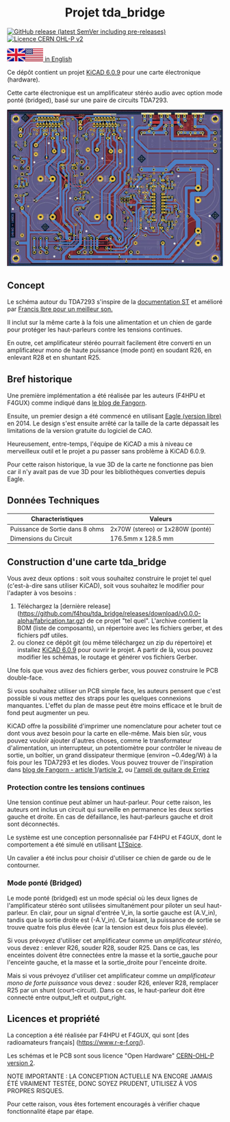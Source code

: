 <h1 align="center">Projet tda_bridge</h1>

[![GitHub release (latest SemVer including pre-releases)](https://img.shields.io/github/v/release/f4hpu/tda_bridge?display_name=release&include_prereleases&style=plastic)](https://github.com/f4hpu/tda_bridge/releases)
[![Licence CERN OHL-P v2](https://img.shields.io/badge/licence-CERN--OHL--P%20v2-brightgreen?style=plastic)](https://cern-ohl.web.cern.ch/home)

[![EN](images/GB@2x.png)![US](images/US@2x.png) in English](../README.md)

Ce dépôt contient un projet [KiCAD 6.0.9](https://www.kicad.org/) pour une carte électronique (hardware).

Cette carte électronique est un amplificateur stéréo audio avec option mode ponté (bridged), basé sur une paire de circuits TDA7293.

![PCB image](./images/PCB_view.jpg)

## Concept

Le schéma autour du TDA7293 s'inspire de la [documentation ST](http://www.st.com/web/en/resource/technical/document/datasheet/CD00001887.pdf) et amélioré par [Francis Ibre pour un meilleur son.](http://www.cinetson.org/phpBB3/electronique-f13/1er-ampli-diy-question-diverse-t17238-30.html)

Il inclut sur la même carte à la fois une alimentation et un chien de garde pour protéger les haut-parleurs contre les tensions continues.

En outre, cet amplificateur stéréo pourrait facilement être converti en un amplificateur mono de haute puissance (mode pont) en soudant R26, en enlevant R28 et en shuntant R25.

## Bref historique

Une première implémentation a été réalisée par les auteurs (F4HPU et F4GUX) comme indiqué dans [le blog de Fangorn](http://fangorn.over-blog.org/article-23233481.html).

Ensuite, un premier design a été commencé en utilisant [Eagle (version libre)](https://www.autodesk.fr/products/eagle/free-download) en 2014. Le design s'est ensuite arrêté car la taille de la carte dépassait les limitations de la version gratuite du logiciel de CAO.

Heureusement, entre-temps, l'équipe de KiCAD a mis à niveau ce merveilleux outil et le projet a pu passer sans problème à KiCAD 6.0.9.

Pour cette raison historique, la vue 3D de la carte ne fonctionne pas bien car il n'y avait pas de vue 3D pour les bibliothèques converties depuis Eagle.

## Données Techniques

| Characteristiques               | Valeurs                            |
| ------------------------------- | ---------------------------------- |
| Puissance de Sortie dans 8 ohms | 2x70W (stereo) or 1x280W (ponté)   |
| Dimensions du Circuit           | 176.5mm x 128.5 mm                 |

## Construction d'une carte tda_bridge

Vous avez deux options : soit vous souhaitez construire le projet tel quel (c'est-à-dire sans utiliser KiCAD), soit vous souhaitez le modifier pour l'adapter à vos besoins :

1. Téléchargez la [dernière release] (https://github.com/f4hpu/tda_bridge/releases/download/v0.0.0-alpha/fabrication.tar.gz) de ce projet "tel quel". L'archive contient la BOM (liste de composants), un répertoire avec les fichiers gerber, et des fichiers pdf utiles.
2. ou clonez ce dépôt git (ou même téléchargez un zip du répertoire) et installez [KiCAD 6.0.9](https://www.kicad.org/) pour ouvrir le projet. A partir de là, vous pouvez modifier les schémas, le routage et générer vos fichiers Gerber.

Une fois que vous avez des fichiers gerber, vous pouvez construire le PCB double-face.

Si vous souhaitez utiliser un PCB simple face, les auteurs pensent que c'est possible si vous mettez des straps pour les quelques connexions manquantes. L'effet du plan de masse peut être moins efficace et le bruit de fond peut augmenter un peu.

KiCAD offre la possibilité d'imprimer une nomenclature pour acheter tout ce dont vous avez besoin pour la carte en elle-même. Mais bien sûr, vous pouvez vouloir ajouter d'autres choses, comme le transformateur d'alimentation, un interrupteur, un potentiomètre pour contrôler le niveau de sortie, un boîtier, un grand dissipateur thermique (environ ~0.4deg/W) à la fois pour les TDA7293 et les diodes. Vous pouvez trouver de l'inspiration dans
[blog de Fangorn - article 1](http://fangorn.over-blog.org/article-22214740.html)/[article 2](http://fangorn.over-blog.org/article-23233481.html), ou [l'ampli de guitare de Erriez](https://github.com/Erriez/DualTDA7293PowerAmplifier)

### Protection contre les tensions continues

Une tension continue peut abîmer un haut-parleur. Pour cette raison, les auteurs ont inclus un circuit qui surveille en permanence les deux sorties gauche et droite. En cas de défaillance, les haut-parleurs gauche et droit sont déconnectés.

Le système est une conception personnalisée par F4HPU et F4GUX, dont le comportement a été simulé en utilisant [LTSpice](https://www.analog.com/en/design-center/design-tools-and-calculators/ltspice-simulator.html).

Un cavalier a été inclus pour choisir d'utiliser ce chien de garde ou de le contourner.

### Mode ponté (Bridged)

Le mode ponté (bridged) est un mode spécial où les deux lignes de l'amplificateur stéréo sont utilisées simultanément pour piloter un seul haut-parleur. En clair, pour un signal d'entrée V_in, la sortie gauche est (A.V_in), tandis que la sortie droite est (-A.V_in). Ce faisant, la puissance de sortie se trouve quatre fois plus élevée (car la tension est deux fois plus élevée).

Si vous prévoyez d'utiliser cet amplificateur comme un _amplificateur stéréo_, vous devez : enlever R26, souder R28, souder R25. Dans ce cas, les enceintes doivent être connectées entre la masse et la sortie_gauche pour l'enceinte gauche, et la masse et la sortie_droite pour l'enceinte droite.

Mais si vous prévoyez d'utiliser cet amplificateur comme un _amplificateur mono de forte puissance_ vous devez : souder R26, enlever R28, remplacer R25 par un shunt (court-circuit). Dans ce cas, le haut-parleur doit être connecté entre output_left et output_right.

## Licences et propriété

La conception a été réalisée par F4HPU et F4GUX, qui sont [des radioamateurs français] (https://www.r-e-f.org/).

Les schémas et le PCB sont sous licence "Open Hardware" [CERN-OHL-P version 2](https://cern-ohl.web.cern.ch/home).

NOTE IMPORTANTE : LA CONCEPTION ACTUELLE N'A ENCORE JAMAIS ÉTÉ VRAIMENT TESTÉE, DONC SOYEZ PRUDENT, UTILISEZ À VOS PROPRES RISQUES.

Pour cette raison, vous êtes fortement encouragés à vérifier chaque fonctionnalité étape par étape.

